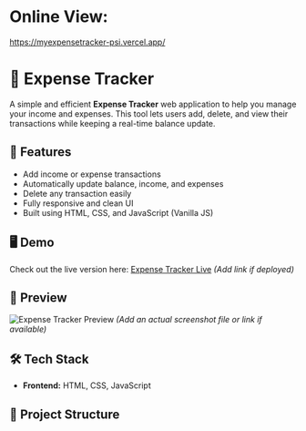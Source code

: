 # Online View:
https://myexpensetracker-psi.vercel.app/
# 💸 Expense Tracker

A simple and efficient **Expense Tracker** web application to help you manage your income and expenses. This tool lets users add, delete, and view their transactions while keeping a real-time balance update.

## 🚀 Features

- Add income or expense transactions
- Automatically update balance, income, and expenses
- Delete any transaction easily
- Fully responsive and clean UI
- Built using HTML, CSS, and JavaScript (Vanilla JS)

## 🖥️ Demo

Check out the live version here: [Expense Tracker Live](#) *(Add link if deployed)*

## 📸 Preview

![Expense Tracker Preview](./screenshot.png) *(Add an actual screenshot file or link if available)*

## 🛠️ Tech Stack

- **Frontend:** HTML, CSS, JavaScript

## 📁 Project Structure

